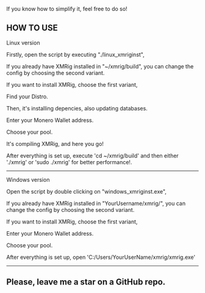 If you know how to simplify it, feel free to do so!

HOW TO USE
--------------------------------
Linux version

Firstly, open the script by executing "./linux_xmriginst",

If you already have XMRig installed in "~/xmrig/build", you can change the config by choosing the second variant.

If you want to install XMRig, choose the first variant,

Find your Distro.

Then, it's installing depencies, also updating databases.

Enter your Monero Wallet address.

Choose your pool.

It's compiling XMRig, and here you go! 

After everything is set up, execute 'cd ~/xmrig/build' and then either './xmrig' or 'sudo ./xmrig' for better performance!.

--------------------------------
Windows version

Open the script by double clicking on "windows_xmriginst.exe",

If you already have XMRig installed in "YourUsername/xmrig/", you can change the config by choosing the second variant.

If you want to install XMRig, choose the first variant,

Enter your Monero Wallet address.

Choose your pool.

After everything is set up, open 'C:/Users/YourUserName/xmrig/xmrig.exe'

--------------------------------

Please, leave me a star on a GitHub repo.
----
